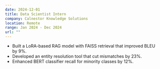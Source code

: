 ```yaml
---
date: 2024-12-01
title: Data Scientist Intern
company: Calnestor Knowledge Solutions
location: Remote
range: Jan 2024 - Dec 2024
url: ""
---
```


- Built a LoRA-based RAG model with FAISS retrieval that improved BLEU by 9%.
- Developed an entity resolution tool that cut mismatches by 23%.
- Enhanced BERT classifier recall for minority classes by 12%.
